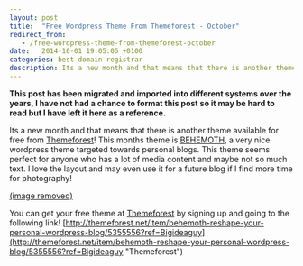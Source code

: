```yaml
---
layout: post
title:  "Free Wordpress Theme From Themeforest - October"
redirect_from:
   - /free-wordpress-theme-from-themeforest-october
date:   2014-10-01 19:05:05 +0100
categories: best domain registrar
description: Its a new month and that means that there is another theme available for free from...
---
```


**This post has been migrated and imported into different systems over the years, I have not had a chance to format this post so it may be hard to read but I have left it here as a reference.**

Its a new month and that means that there is another theme available for free from [Themeforest](http://themeforest.net/item/behemoth-reshape-your-personal-wordpress-blog/5355556?ref=Bigideaguy "Themeforest")! This months theme is [BEHEMOTH](http://themeforest.net/item/behemoth-reshape-your-personal-wordpress-blog/5355556?ref=Bigideaguy "BEHEMOTH"), a very nice wordpress theme targeted towards personal blogs. This theme seems perfect for anyone who has a lot of media content and maybe not so much text. I love the layout and may even use it for a future blog if I find more time for photography!  
  
[(image removed)](http://themeforest.net/item/behemoth-reshape-your-personal-wordpress-blog/5355556?ref=Bigideaguy)  
  
 You can get your free theme at [Themeforest](http://themeforest.net/item/behemoth-reshape-your-personal-wordpress-blog/5355556?ref=Bigideaguy "Themeforest") by signing up and going to the following link! [http://themeforest.net/item/behemoth-reshape-your-personal-wordpress-blog/5355556?ref=Bigideaguy](http://themeforest.net/item/behemoth-reshape-your-personal-wordpress-blog/5355556?ref=Bigideaguy "Themeforest")